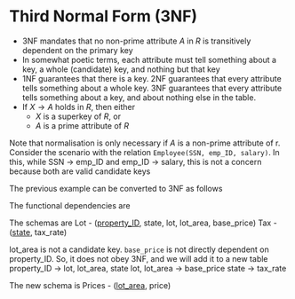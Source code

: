 # Third Normal Form (3NF)
* 3NF mandates that no non-prime attribute $A$ in $R$ is transitively dependent on the primary key
* In somewhat poetic terms, each attribute must tell something about a key, a whole (candidate) key, and nothing but that key
* 1NF guarantees that there is a key. 2NF guarantees that every attribute tells something about a whole key. 3NF guarantees that every attribute tells something about a key, and about nothing else in the table.
* If $X \to A$ holds in $R$, then either
	* $X$ is a superkey of $R$, or
	* $A$ is a prime attribute of $R$ 

Note that normalisation is only necessary if $A$ is a non-prime attribute of r. Consider the scenario with the relation `Employee(SSN, emp_ID, salary)`. In this, while SSN -> emp_ID and emp_ID -> salary, this is not a concern because both are valid candidate keys

The previous example can be converted to 3NF as follows

The functional dependencies are
		
The schemas are
        Lot - (<u>property_ID</u>, state, lot, lot_area, base_price)
        Tax - (<u>state</u>, tax_rate)

lot_area is not a candidate key. `base_price` is not directly dependent on property_ID. So, it does not obey 3NF, and we will add it to a new table
        property_ID -> lot, lot_area, state
        lot, lot_area -> base_price
        state -> tax_rate
		
The new schema is
	Prices - (<u>lot_area</u>, price)

